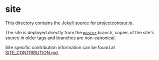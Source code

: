 # site

This directory contains the Jekyll source for [projectcontour.io][0].

The site is deployed directly from the [`master`][1] branch, copies of the site's source in older tags and branches are non-canonical.

Site specific contribution information can be found at [SITE_CONTRIBUTION.md][2].

[0]: https://projectcontour.io/
[1]: https://github.com/projectcontour/contour/
[2]: https://github.com/projectcontour/contour/blob/master/SITE_CONTRIBUTION.md
